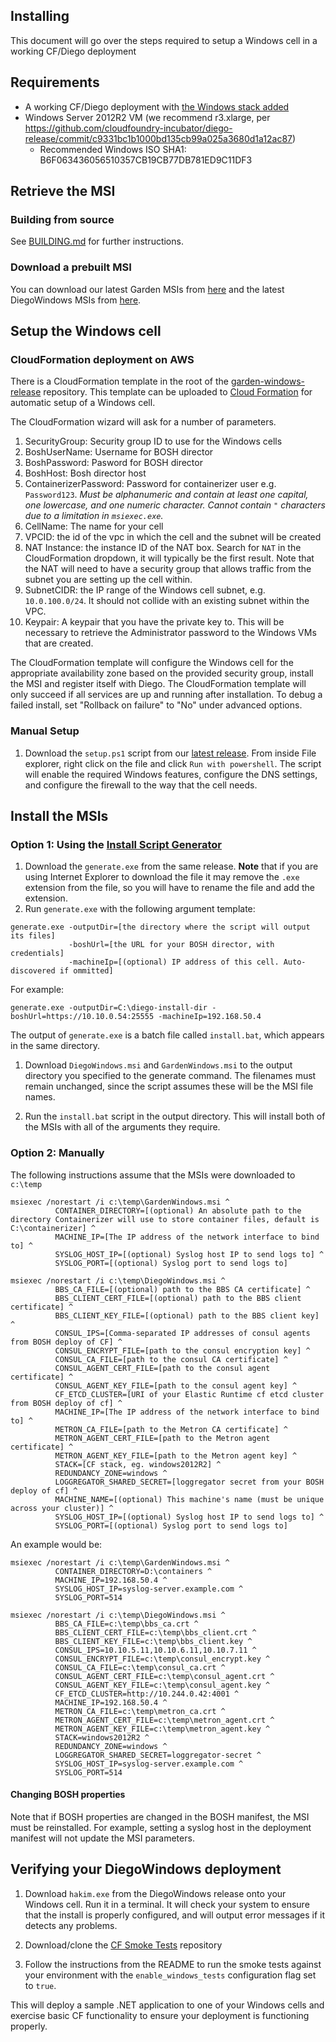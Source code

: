 ## Installing

This document will go over the steps required to setup a Windows cell in a
working CF/Diego deployment

## Requirements

- A working CF/Diego deployment with [the Windows stack added](https://github.com/cloudfoundry-incubator/diego-release/blob/9daae2c5ecff2ee8a9f67e3858e5d797815326ff/stubs-for-cf-release/enable_diego_windows_in_cc.yml)
- Windows Server 2012R2 VM (we recommend r3.xlarge, per https://github.com/cloudfoundry-incubator/diego-release/commit/c9331bc1b1000bd135cb99a025a3680d1a12ac87)
  - Recommended Windows ISO SHA1: B6F063436056510357CB19CB77DB781ED9C11DF3

## Retrieve the MSI

### Building from source

See [BUILDING.md](BUILDING.md) for further instructions.

### Download a prebuilt MSI

You can download our latest Garden MSIs from
[here](https://github.com/cloudfoundry-incubator/garden-windows-release/releases/latest)
and the latest DiegoWindows MSIs from
[here](https://github.com/cloudfoundry-incubator/diego-windows-release/releases/latest).

## Setup the Windows cell

### CloudFormation deployment on AWS

There is a CloudFormation template in the root of the
[garden-windows-release](https://github.com/cloudfoundry-incubator/diego-windows-release/)
repository. This template can be uploaded to [Cloud
Formation](https://console.aws.amazon.com/cloudformation/home) for automatic
setup of a Windows cell.

The CloudFormation wizard will ask for a number of parameters.

1. SecurityGroup: Security group ID to use for the Windows cells
1. BoshUserName: Username for BOSH director
1. BoshPassword: Pasword for BOSH director
1. BoshHost: Bosh director host
1. ContainerizerPassword: Password for containerizer user e.g. `Password123`. _Must be alphanumeric and contain at least one capital, one lowercase, and one numeric character. Cannot contain `"` characters due to a limitation in `msiexec.exe`._
1. CellName: The name for your cell
1. VPCID: the id of the vpc in which the cell and the subnet will be created
1. NAT Instance: the instance ID of the NAT box. Search for `NAT` in the CloudFormation dropdown, it will typically be the first result. Note that the NAT will need to have a security group that allows traffic from the subnet you are setting up the cell within.
1. SubnetCIDR: the IP range of the Windows cell subnet, e.g. `10.0.100.0/24`. It should not collide with an existing subnet within the VPC.
1. Keypair: A keypair that you have the private key to. This will be necessary to retrieve the Administrator password to the Windows VMs that are created.

The CloudFormation template will configure the Windows cell for the
appropriate availability zone based on the provided security group, install the
MSI and register itself with Diego. The CloudFormation template will only
succeed if all services are up and running after installation. To debug a
failed install, set "Rollback on failure" to "No" under advanced options.

### Manual Setup

1. Download the `setup.ps1` script from
our [latest release](https://github.com/cloudfoundry-incubator/garden-windows-release/releases/latest).
From inside File explorer, right click on the file and click `Run with powershell`.
The script will enable the required Windows features,
configure the DNS settings, and configure the firewall to the way that the cell needs.

## Install the MSIs

### Option 1: Using the [Install Script Generator](https://github.com/cloudfoundry-incubator/greenhouse-install-script-generator)

1. Download the `generate.exe` from the same release. **Note** that if you are using Internet Explorer to download the file it may remove the `.exe` extension from the file, so you will have to rename the file and add the extension.
2. Run `generate.exe` with the following argument template:

```
generate.exe -outputDir=[the directory where the script will output its files]
             -boshUrl=[the URL for your BOSH director, with credentials]
             -machineIp=[(optional) IP address of this cell. Auto-discovered if ommitted]
```

For example:

```
generate.exe -outputDir=C:\diego-install-dir -boshUrl=https://10.10.0.54:25555 -machineIp=192.168.50.4
```

The output of `generate.exe` is a batch file called `install.bat`, which appears in the same directory.


1. Download `DiegoWindows.msi` and `GardenWindows.msi` to the output directory
you specified to the generate command. The filenames must remain unchanged,
since the script assumes these will be the MSI file names.

1. Run the `install.bat` script in the output directory. This will install
both of the MSIs with all of the arguments they require.

### Option 2: Manually

The following instructions assume that the MSIs were downloaded to `c:\temp`

```
msiexec /norestart /i c:\temp\GardenWindows.msi ^
          CONTAINER_DIRECTORY=[(optional) An absolute path to the directory Containerizer will use to store container files, default is C:\containerizer] ^
          MACHINE_IP=[The IP address of the network interface to bind to] ^
          SYSLOG_HOST_IP=[(optional) Syslog host IP to send logs to] ^
          SYSLOG_PORT=[(optional) Syslog port to send logs to]

msiexec /norestart /i c:\temp\DiegoWindows.msi ^
          BBS_CA_FILE=[(optional) path to the BBS CA certificate] ^
          BBS_CLIENT_CERT_FILE=[(optional) path to the BBS client certificate] ^
          BBS_CLIENT_KEY_FILE=[(optional) path to the BBS client key] ^
          CONSUL_IPS=[Comma-separated IP addresses of consul agents from BOSH deploy of CF] ^
          CONSUL_ENCRYPT_FILE=[path to the consul encryption key] ^
          CONSUL_CA_FILE=[path to the consul CA certificate] ^
          CONSUL_AGENT_CERT_FILE=[path to the consul agent certificate] ^
          CONSUL_AGENT_KEY_FILE=[path to the consul agent key] ^
          CF_ETCD_CLUSTER=[URI of your Elastic Runtime cf etcd cluster from BOSH deploy of cf] ^
          MACHINE_IP=[The IP address of the network interface to bind to] ^
          METRON_CA_FILE=[path to the Metron CA certificate] ^
          METRON_AGENT_CERT_FILE=[path to the Metron agent certificate] ^
          METRON_AGENT_KEY_FILE=[path to the Metron agent key] ^
          STACK=[CF stack, eg. windows2012R2] ^
          REDUNDANCY_ZONE=windows ^
          LOGGREGATOR_SHARED_SECRET=[loggregator secret from your BOSH deploy of cf] ^
          MACHINE_NAME=[(optional) This machine's name (must be unique across your cluster)] ^
          SYSLOG_HOST_IP=[(optional) Syslog host IP to send logs to] ^
          SYSLOG_PORT=[(optional) Syslog port to send logs to]
```

An example would be:

```
msiexec /norestart /i c:\temp\GardenWindows.msi ^
          CONTAINER_DIRECTORY=D:\containers ^
          MACHINE_IP=192.168.50.4 ^
          SYSLOG_HOST_IP=syslog-server.example.com ^
          SYSLOG_PORT=514

msiexec /norestart /i c:\temp\DiegoWindows.msi ^
          BBS_CA_FILE=c:\temp\bbs_ca.crt ^
          BBS_CLIENT_CERT_FILE=c:\temp\bbs_client.crt ^
          BBS_CLIENT_KEY_FILE=c:\temp\bbs_client.key ^
          CONSUL_IPS=10.10.5.11,10.10.6.11,10.10.7.11 ^
          CONSUL_ENCRYPT_FILE=c:\temp\consul_encrypt.key ^
          CONSUL_CA_FILE=c:\temp\consul_ca.crt ^
          CONSUL_AGENT_CERT_FILE=c:\temp\consul_agent.crt ^
          CONSUL_AGENT_KEY_FILE=c:\temp\consul_agent.key ^
          CF_ETCD_CLUSTER=http://10.244.0.42:4001 ^
          MACHINE_IP=192.168.50.4 ^
          METRON_CA_FILE=c:\temp\metron_ca.crt ^
          METRON_AGENT_CERT_FILE=c:\temp\metron_agent.crt ^
          METRON_AGENT_KEY_FILE=c:\temp\metron_agent.key ^
          STACK=windows2012R2 ^
          REDUNDANCY_ZONE=windows ^
          LOGGREGATOR_SHARED_SECRET=loggregator-secret ^
          SYSLOG_HOST_IP=syslog-server.example.com ^
          SYSLOG_PORT=514
```

#### Changing BOSH properties

Note that if BOSH properties are changed in the BOSH manifest, the MSI must be
reinstalled. For example, setting a syslog host in the deployment manifest will
not update the MSI parameters.

## Verifying your DiegoWindows deployment

1. Download `hakim.exe` from the DiegoWindows release onto your Windows cell.
   Run it in a terminal. It will check your system to ensure that the install
   is properly configured, and will output error messages if it detects any
   problems.

1. Download/clone the [CF Smoke Tests](https://github.com/cloudfoundry/cf-smoke-tests) repository

1. Follow the instructions from the README to run the smoke tests against your
environment with the `enable_windows_tests` configuration flag set to `true`.

This will deploy a sample .NET application to one of your Windows cells and
exercise basic CF functionality to ensure your deployment is functioning
properly.
